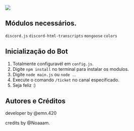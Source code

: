 ![](https://i.servimg.com/u/f66/20/08/95/81/sans_t11.png)

## Módulos necessários.

``discord.js``
``discord-html-transcripts``
``mongoose``
``colors``

## Inicialização do Bot


1. Totalmente configuravél em ``config.js``.
2. Digite ``npm install``  no terminal para instalar os modulos.
3. Digite ``node main.js`` ou ``node .``.
4. Execute o comando ``/ticket`` no canal especificado.
5. Seja feliz :)

## Autores e Créditos

developer by @emn.420

credits by @Noaaam.



